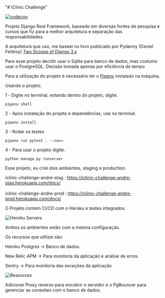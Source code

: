 "# IClinic Challenge"

[![codecov](https://codecov.io/gh/andreemidio/iclinic/branch/main/graph/badge.svg?token=Y8XSDLGJQ9)](https://codecov.io/gh/andreemidio/iclinic)

Projeto Django Rest Framework, baseado em diversas fontes de pesquisa e cursos que fiz para a melhor arquitetura e
separação das responsabilidades.

A arquitetura que uso, me baseei no livro publicado por Pydanny (Daniel
Feldroy)  [Two Scoops of Django 3.x](https://daniel.feldroy.com/pages/books/)

Para esse projeto decidir usar o Sqlite para banco de dados, mas costumo usar o PostgreSQL. Decisão tomada apenas por
eficiência de tempo

Para a utilização do projeto é necessário ter o [Pipenv](https://realpython.com/pipenv-guide/) instalado na máquina.

Usando o projeto.

1 - Digite no terminal, estando dentro do projeto, digite.

``
pipenv shell
``

2 - Após instalação do projeto e dependências, use no terminal.

``pipenv install``

3 - Rodar os testes

``pipenv run pytest . --cov=.``

4 - Para usar o projeto digite.

``
python manage.py runserver
``

Esse projeto, eu criei dois ambientes, staging e production.

iclinic-challenge-andre-stag :  https://iclinic-challenge-andre-stag.herokuapp.com/docs/  <br><br>
iclinic-challenge-andre-prod :  https://iclinic-challenge-andre-prod.herokuapp.com/docs/

O Projeto contem CI/CD com o Heroku e testes integrados.

![Heroku Servers](https://github.com/andreemidio/iclinic/blob/feature/prescriptions/images/2021-06-19%2016_26_32-Window.png?raw=true)

Ambos os ambientes estão com a mesma configuração.

Os recursos que utilizei são:

Heroku Postgres -> Banco de dados. <br>

New Relic APM -> Para monitoria da aplicação e análise de erros.<br>

Sentry -> Para monitoria das exceções da aplicação. <br>

![Resources](https://github.com/andreemidio/iclinic/blob/feature/prescriptions/images/2021-06-19%2016_33_21-Window.png?raw=true)

Adicionei Proxy reverso para encobrir o servidor e o PgBouncer para gerenciar as conexões com o banco de dados.

